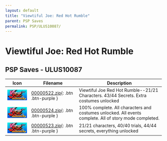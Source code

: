 ```yaml
---
layout: default
title: "Viewtiful Joe: Red Hot Rumble"
parent: PSP Saves
permalink: PSP/ULUS10087/
---
```

# Viewtiful Joe: Red Hot Rumble

## PSP Saves - ULUS10087

| Icon | Filename | Description |
|------|----------|-------------|
| ![Viewtiful Joe: Red Hot Rumble](ICON0.PNG) | [00000522.zip](00000522.zip){: .btn .btn-purple } | Viewtiful Joe Red Hot Rumble--21/21 Characters. 43/44 Secrets. Extra costumes unlocked |
| ![Viewtiful Joe: Red Hot Rumble](ICON0.PNG) | [00000524.zip](00000524.zip){: .btn .btn-purple } | 100% complete. All characters and costumes unlocked. All events complete. All of story mode completed. |
| ![Viewtiful Joe: Red Hot Rumble](ICON0.PNG) | [00000523.zip](00000523.zip){: .btn .btn-purple } | 21/21 characters, 40/40 trials, 44/44 secrets, everything unlocked |
